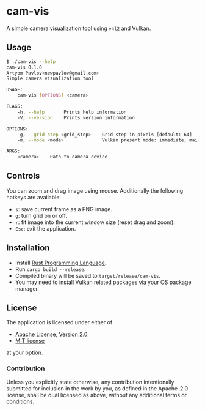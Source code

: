 # cam-vis

A simple camera visualization tool using `v4l2` and Vulkan.

## Usage

```sh
$ ./cam-vis --help
cam-vis 0.1.0
Artyom Pavlov<newpavlov@gmail.com>
Simple camera visualization tool

USAGE:
    cam-vis [OPTIONS] <camera>

FLAGS:
    -h, --help       Prints help information
    -V, --version    Prints version information

OPTIONS:
    -g, --grid-step <grid_step>    Grid step in pixels [default: 64]
    -m, --mode <mode>              Vulkan present mode: immediate, mailbox, fifo or relaxed [default: mailbox]

ARGS:
    <camera>    Path to camera device
```

## Controls

You can zoom and drag image using mouse. Additionally the following hotkeys
are available:

- `s`: save current frame as a PNG image.
- `g`: turn grid on or off.
- `r`: fit image into the current window size (reset drag and zoom).
- `Esc`: exit the application.

## Installation

- Install [Rust Programming Language](https://www.rust-lang.org/).
- Run `cargo build --release`.
- Compiled binary will be saved to `target/release/cam-vis`.
- You may need to install Vulkan related packages via your OS package manager.

## License

The application is licensed under either of

 * [Apache License, Version 2.0](http://www.apache.org/licenses/LICENSE-2.0)
 * [MIT license](http://opensource.org/licenses/MIT)

at your option.

### Contribution

Unless you explicitly state otherwise, any contribution intentionally submitted
for inclusion in the work by you, as defined in the Apache-2.0 license, shall be
dual licensed as above, without any additional terms or conditions.
